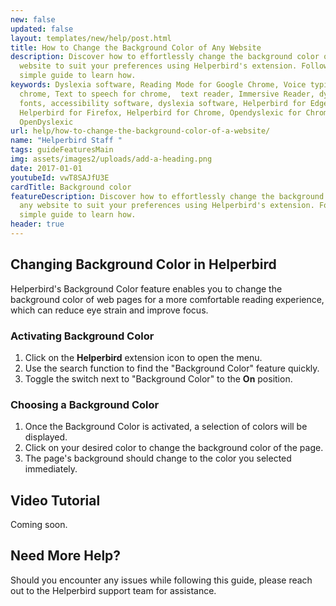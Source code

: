 ```yaml
---
new: false
updated: false
layout: templates/new/help/post.html
title: How to Change the Background Color of Any Website
description: Discover how to effortlessly change the background color of any
  website to suit your preferences using Helperbird's extension. Follow this
  simple guide to learn how.
keywords: Dyslexia software, Reading Mode for Google Chrome, Voice typing for
  chrome, Text to speech for chrome,  text reader, Immersive Reader, dyslexia
  fonts, accessibility software, dyslexia software, Helperbird for Edge,
  Helperbird for Firefox, Helperbird for Chrome, Opendyslexic for Chrome,
  OpenDyslexic
url: help/how-to-change-the-background-color-of-a-website/
name: "Helperbird Staff "
tags: guideFeaturesMain
img: assets/images2/uploads/add-a-heading.png
date: 2017-01-01
youtubeId: vwT8SAJfU3E
cardTitle: Background color
featureDescription: Discover how to effortlessly change the background color of
  any website to suit your preferences using Helperbird's extension. Follow this
  simple guide to learn how.
header: true
---
```



## Changing Background Color in Helperbird

Helperbird's Background Color feature enables you to change the background color of web pages for a more comfortable reading experience, which can reduce eye strain and improve focus.

### Activating Background Color

1. Click on the **Helperbird** extension icon to open the menu.
2. Use the search function to find the "Background Color" feature quickly.
3. Toggle the switch next to "Background Color" to the **On** position.

### Choosing a Background Color

1. Once the Background Color is activated, a selection of colors will be displayed.
2. Click on your desired color to change the background color of the page.
3. The page's background should change to the color you selected immediately.



## Video Tutorial
Coming soon.

## Need More Help?
Should you encounter any issues while following this guide, please reach out to the Helperbird support team for assistance.
